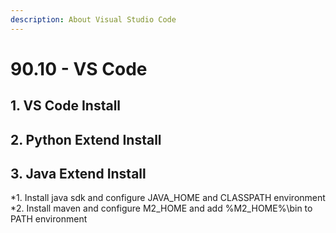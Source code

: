 ```yaml
---
description: About Visual Studio Code
---
```


# 90.10 - VS Code

## 1. VS Code Install

## 2. Python Extend Install

## 3. Java Extend Install
*1. Install java sdk and configure JAVA_HOME and CLASSPATH environment
*2. Install maven and configure M2_HOME and add %M2_HOME%\bin to PATH environment
